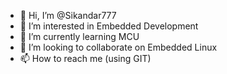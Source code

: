 - 👋 Hi, I’m @Sikandar777
- 👀 I’m interested in Embedded Development 
- 🌱 I’m currently learning MCU 
- 💞️ I’m looking to collaborate on Embedded Linux  
- 📫 How to reach me (using GIT)

<!---
Sikandar777/Sikandar777 is a ✨ special ✨ repository because its `README.md` (this file) appears on your GitHub profile.
You can click the Preview link to take a look at your changes.
--->
